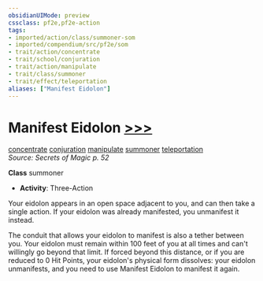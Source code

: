 ```yaml
---
obsidianUIMode: preview
cssclass: pf2e,pf2e-action
tags:
- imported/action/class/summoner-som
- imported/compendium/src/pf2e/som
- trait/action/concentrate
- trait/school/conjuration
- trait/action/manipulate
- trait/class/summoner
- trait/effect/teleportation
aliases: ["Manifest Eidolon"]
---
```

# Manifest Eidolon [>>>](chapter-9-playing-the-game.md#Actions "Three-Action")
[concentrate](concentrate.md)  [conjuration](conjuration.md)  [manipulate](manipulate.md)  [summoner](rules/traits/summoner-som.md)  [teleportation](teleportation.md)  
*Source: Secrets of Magic p. 52*  

**Class** summoner
- **Activity**: Three-Action

Your eidolon appears in an open space adjacent to you, and can then take a single action. If your eidolon was already manifested, you unmanifest it instead.

The conduit that allows your eidolon to manifest is also a tether between you. Your eidolon must remain within 100 feet of you at all times and can't willingly go beyond that limit. If forced beyond this distance, or if you are reduced to 0 Hit Points, your eidolon's physical form dissolves: your eidolon unmanifests, and you need to use Manifest Eidolon to manifest it again.